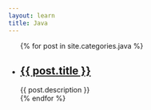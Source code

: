 ```yaml
---
layout: learn
title: Java
---
```

<div class="category">
    <ul>
    {% for post in site.categories.java %}
        <li>
            <h2>
            	<a href="{{ post.url }}">{{ post.title }}</a>
            </h2>
            <span>{{ post.description }}</span>
        </li>
    {% endfor %}
    </ul>
</div>